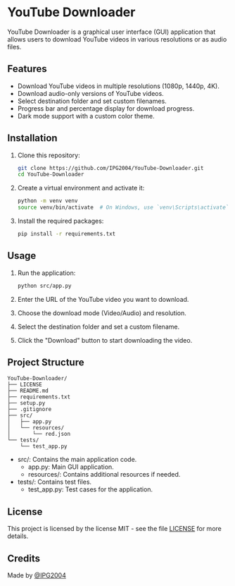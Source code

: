 # YouTube Downloader

YouTube Downloader is a graphical user interface (GUI) application that allows users to download YouTube videos in various resolutions or as audio files.

## Features

- Download YouTube videos in multiple resolutions (1080p, 1440p, 4K).
- Download audio-only versions of YouTube videos.
- Select destination folder and set custom filenames.
- Progress bar and percentage display for download progress.
- Dark mode support with a custom color theme.

## Installation

1. Clone this repository:
    ```sh
    git clone https://github.com/IPG2004/YouTube-Downloader.git
    cd YouTube-Downloader
    ```

2. Create a virtual environment and activate it:
    ```sh
    python -m venv venv
    source venv/bin/activate  # On Windows, use `venv\Scripts\activate`
    ```

3. Install the required packages:
    ```sh
    pip install -r requirements.txt
    ```

## Usage

1. Run the application:
    ```sh
    python src/app.py
    ```

2. Enter the URL of the YouTube video you want to download.

3. Choose the download mode (Video/Audio) and resolution.

4. Select the destination folder and set a custom filename.

5. Click the "Download" button to start downloading the video.

## Project Structure

```plaintext
YouTube-Downloader/
├── LICENSE
├── README.md
├── requirements.txt
├── setup.py
├── .gitignore
├── src/
│   ├── app.py
│   └── resources/
│       └── red.json
└── tests/
    └── test_app.py

```
- src/: Contains the main application code.
    - app.py: Main GUI application.
    - resources/: Contains additional resources if needed.
- tests/: Contains test files.
    - test_app.py: Test cases for the application.

## License

This project is licensed by the license MIT - see the file [LICENSE](LICENSE) for more details.

## Credits

Made by [@IPG2004](https://github.com/IPG2004)